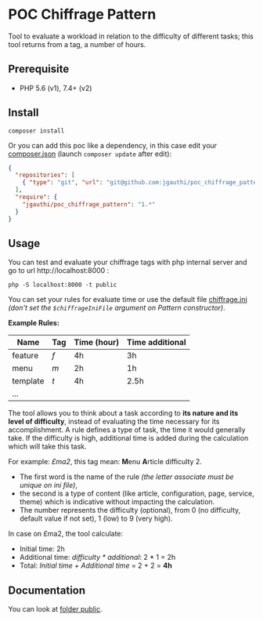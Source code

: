 # POC Chiffrage Pattern
Tool to evaluate a workload in relation to the difficulty of different tasks; this tool returns from a tag, a number of hours.

## Prerequisite

* PHP 5.6 (v1), 7.4+ (v2)

## Install
`composer install`

Or you can add this poc like a dependency, in this case edit your [composer.json](https://getcomposer.org) (launch `composer update` after edit):
```json
{
  "repositories": [
    { "type": "git", "url": "git@github.com:jgauthi/poc_chiffrage_pattern.git" }
  ],
  "require": {
    "jgauthi/poc_chiffrage_pattern": "1.*"
  }
}
```

## Usage
You can test and evaluate your chiffrage tags with php internal server and go to url http://localhost:8000 :

```shell script
php -S localhost:8000 -t public
```

You can set your rules for evaluate time or use the default file [chiffrage.ini](https://github.com/jgauthi/poc_chiffrage_pattern/blob/master/config/chiffrage.ini) _(don't set the `$chiffrageIniFile` argument on Pattern constructor)_.

**Example Rules:**

**Name** | **Tag** | **Time** (hour) | **Time additional**
----        | ---  | --- | ---
feature     | _f_  | 4h  | 3h
menu        | _m_  | 2h  | 1h
template    | _t_  | 4h  | 2.5h
...         | | | 

The tool allows you to think about a task according to **its nature and its level of difficulty**, instead of evaluating the time necessary for its accomplishment. A rule defines a type of task, the time it would generally take. If the difficulty is high, additional time is added during the calculation which will take this task.

For example: _£ma2_, this tag mean: **M**enu **A**rticle difficulty 2.
* The first word is the name of the rule _(the letter associate must be unique on ini file)_,
* the second is a type of content (like article, configuration, page, service, theme) which is indicative without impacting the calculation.
* The number represents the difficulty (optional), from 0 (no difficulty, default value if not set), 1 (low) to 9 (very high).

In case on £ma2, the tool calculate:
* Initial time: 2h
* Additional time: _difficulty * additional_: 2 * 1 = 2h
* Total: _Initial time + Additional time_ = 2 + 2 = **4h**


## Documentation
You can look at [folder public](https://github.com/jgauthi/poc_chiffrage_pattern/tree/master/public).
